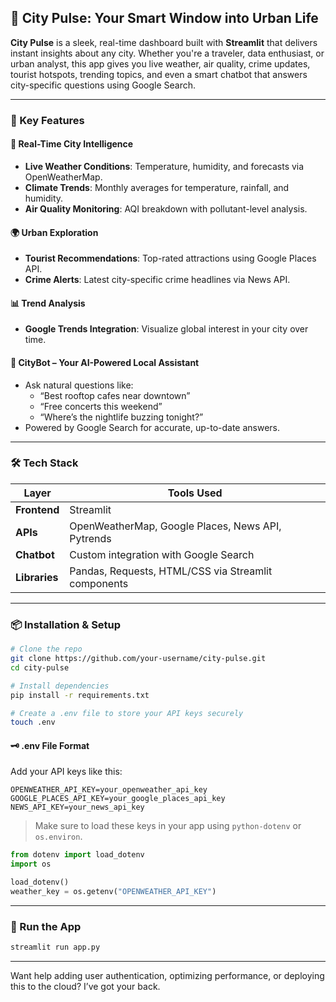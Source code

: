 

## 🌆 City Pulse: Your Smart Window into Urban Life

**City Pulse** is a sleek, real-time dashboard built with **Streamlit** that delivers instant insights about any city. Whether you're a traveler, data enthusiast, or urban analyst, this app gives you live weather, air quality, crime updates, tourist hotspots, trending topics, and even a smart chatbot that answers city-specific questions using Google Search.

---

### 🚀 Key Features

#### 🧠 Real-Time City Intelligence
- **Live Weather Conditions**: Temperature, humidity, and forecasts via OpenWeatherMap.
- **Climate Trends**: Monthly averages for temperature, rainfall, and humidity.
- **Air Quality Monitoring**: AQI breakdown with pollutant-level analysis.

#### 🌍 Urban Exploration
- **Tourist Recommendations**: Top-rated attractions using Google Places API.
- **Crime Alerts**: Latest city-specific crime headlines via News API.

#### 📊 Trend Analysis
- **Google Trends Integration**: Visualize global interest in your city over time.

#### 🤖 CityBot – Your AI-Powered Local Assistant
- Ask natural questions like:
  - “Best rooftop cafes near downtown”
  - “Free concerts this weekend”
  - “Where’s the nightlife buzzing tonight?”
- Powered by Google Search for accurate, up-to-date answers.

---

### 🛠️ Tech Stack

| Layer        | Tools Used |
|--------------|------------|
| **Frontend** | Streamlit |
| **APIs**     | OpenWeatherMap, Google Places, News API, Pytrends |
| **Chatbot**  | Custom integration with Google Search |
| **Libraries**| Pandas, Requests, HTML/CSS via Streamlit components |

---

### 📦 Installation & Setup

```bash
# Clone the repo
git clone https://github.com/your-username/city-pulse.git
cd city-pulse

# Install dependencies
pip install -r requirements.txt

# Create a .env file to store your API keys securely
touch .env
```

#### 🗝️ .env File Format
Add your API keys like this:
```env
OPENWEATHER_API_KEY=your_openweather_api_key
GOOGLE_PLACES_API_KEY=your_google_places_api_key
NEWS_API_KEY=your_news_api_key
```

> Make sure to load these keys in your app using `python-dotenv` or `os.environ`.

```python
from dotenv import load_dotenv
import os

load_dotenv()
weather_key = os.getenv("OPENWEATHER_API_KEY")
```

---

### 🚀 Run the App
```bash
streamlit run app.py
```

---

Want help adding user authentication, optimizing performance, or deploying this to the cloud? I’ve got your back.

